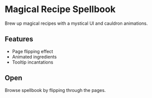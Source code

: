 # Magical Recipe Spellbook

Brew up magical recipes with a mystical UI and cauldron animations.

## Features
- Page flipping effect
- Animated ingredients
- Tooltip incantations

## Open
Browse spellbook by flipping through the pages.
